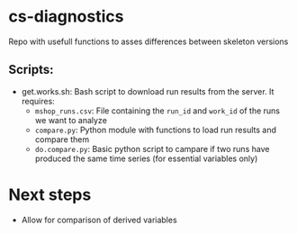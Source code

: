 # cs-diagnostics
Repo with usefull functions to asses differences between skeleton versions

## Scripts:
- get.works.sh:
    Bash script to download run results from the server.
    It requires:
    - `mshop_runs.csv`: File containing the `run_id` and `work_id` of the runs we want to analyze
    - `compare.py`: Python module with functions to load run results and compare them
    - `do.compare.py`: Basic python script to campare if two runs have produced the same time series (for essential variables only)

# Next steps
- Allow for comparison of derived variables 